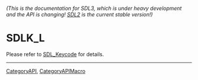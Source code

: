 ###### (This is the documentation for SDL3, which is under heavy development and the API is changing! [SDL2](https://wiki.libsdl.org/SDL2/) is the current stable version!)
# SDLK_L

Please refer to [SDL_Keycode](SDL_Keycode) for details.

----
[CategoryAPI](CategoryAPI), [CategoryAPIMacro](CategoryAPIMacro)

